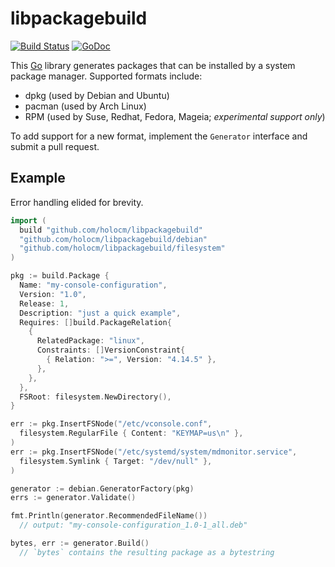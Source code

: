 # libpackagebuild

[![Build Status](https://travis-ci.org/holocm/libpackagebuild.svg?branch=master)](https://travis-ci.org/holocm/libpackagebuild)
[![GoDoc](https://godoc.org/github.com/holocm/libpackagebuild?status.svg)](https://godoc.org/github.com/holocm/libpackagebuild)

This [Go](https://golang.org) library generates packages that can be installed by a system package manager. Supported formats include:

- dpkg (used by Debian and Ubuntu)
- pacman (used by Arch Linux)
- RPM (used by Suse, Redhat, Fedora, Mageia; _experimental support only_)

To add support for a new format, implement the `Generator` interface and submit a pull request.

## Example

Error handling elided for brevity.

```go
import (
  build "github.com/holocm/libpackagebuild"
  "github.com/holocm/libpackagebuild/debian"
  "github.com/holocm/libpackagebuild/filesystem"
)

pkg := build.Package {
  Name: "my-console-configuration",
  Version: "1.0",
  Release: 1,
  Description: "just a quick example",
  Requires: []build.PackageRelation{
    {
      RelatedPackage: "linux",
      Constraints: []VersionConstraint{
        { Relation: ">=", Version: "4.14.5" },
      },
    },
  },
  FSRoot: filesystem.NewDirectory(),
}

err := pkg.InsertFSNode("/etc/vconsole.conf",
  filesystem.RegularFile { Content: "KEYMAP=us\n" },
)
err := pkg.InsertFSNode("/etc/systemd/system/mdmonitor.service",
  filesystem.Symlink { Target: "/dev/null" },
)

generator := debian.GeneratorFactory(pkg)
errs := generator.Validate()

fmt.Println(generator.RecommendedFileName())
  // output: "my-console-configuration_1.0-1_all.deb"

bytes, err := generator.Build()
  // `bytes` contains the resulting package as a bytestring
```
